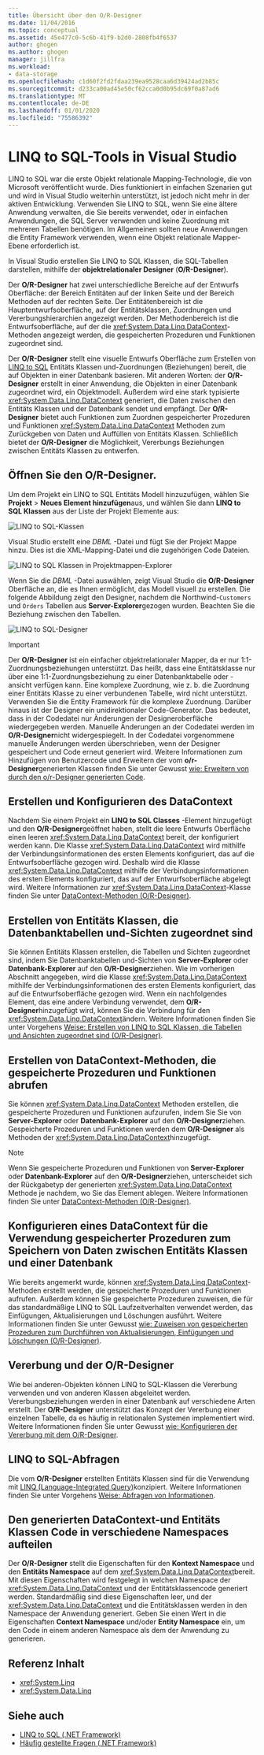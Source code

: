 ```yaml
---
title: Übersicht über den O/R-Designer
ms.date: 11/04/2016
ms.topic: conceptual
ms.assetid: 45e477c0-5c6b-41f9-b2d0-2808fb4f6537
author: ghogen
ms.author: ghogen
manager: jillfra
ms.workload:
- data-storage
ms.openlocfilehash: c1d60f2fd2fdaa239ea9528caa6d39424ad2b85c
ms.sourcegitcommit: d233ca00ad45e50cf62cca0d0b95dc69f0a87ad6
ms.translationtype: MT
ms.contentlocale: de-DE
ms.lasthandoff: 01/01/2020
ms.locfileid: "75586392"
---
```

# <a name="linq-to-sql-tools-in-visual-studio"></a>LINQ to SQL-Tools in Visual Studio

LINQ to SQL war die erste Objekt relationale Mapping-Technologie, die von Microsoft veröffentlicht wurde. Dies funktioniert in einfachen Szenarien gut und wird in Visual Studio weiterhin unterstützt, ist jedoch nicht mehr in der aktiven Entwicklung. Verwenden Sie LINQ to SQL, wenn Sie eine ältere Anwendung verwalten, die Sie bereits verwendet, oder in einfachen Anwendungen, die SQL Server verwenden und keine Zuordnung mit mehreren Tabellen benötigen. Im Allgemeinen sollten neue Anwendungen die Entity Framework verwenden, wenn eine Objekt relationale Mapper-Ebene erforderlich ist.

In Visual Studio erstellen Sie LINQ to SQL Klassen, die SQL-Tabellen darstellen, mithilfe der **objektrelationaler Designer** (**O/R-Designer**).

Der **O/R-Designer** hat zwei unterschiedliche Bereiche auf der Entwurfs Oberfläche: der Bereich Entitäten auf der linken Seite und der Bereich Methoden auf der rechten Seite. Der Entitätenbereich ist die Hauptentwurfsoberfläche, auf der Entitätsklassen, Zuordnungen und Vererbungshierarchien angezeigt werden. Der Methodenbereich ist die Entwurfsoberfläche, auf der die <xref:System.Data.Linq.DataContext>-Methoden angezeigt werden, die gespeicherten Prozeduren und Funktionen zugeordnet sind.

Der **O/R-Designer** stellt eine visuelle Entwurfs Oberfläche zum Erstellen von [LINQ to SQL](/dotnet/framework/data/adonet/sql/linq/index) Entitäts Klassen und-Zuordnungen (Beziehungen) bereit, die auf Objekten in einer Datenbank basieren. Mit anderen Worten: der **O/R-Designer** erstellt in einer Anwendung, die Objekten in einer Datenbank zugeordnet wird, ein Objektmodell. Außerdem wird eine stark typisierte <xref:System.Data.Linq.DataContext> generiert, die Daten zwischen den Entitäts Klassen und der Datenbank sendet und empfängt. Der **O/R-Designer** bietet auch Funktionen zum Zuordnen gespeicherter Prozeduren und Funktionen <xref:System.Data.Linq.DataContext> Methoden zum Zurückgeben von Daten und Auffüllen von Entitäts Klassen. Schließlich bietet der **O/R-Designer** die Möglichkeit, Vererbungs Beziehungen zwischen Entitäts Klassen zu entwerfen.

## <a name="open-the-or-designer"></a>Öffnen Sie den O/R-Designer.

Um dem Projekt ein LINQ to SQL Entitäts Modell hinzuzufügen, wählen Sie **Projekt** > **Neues Element hinzufügen**aus, und wählen Sie dann **LINQ to SQL Klassen** aus der Liste der Projekt Elemente aus:

![LINQ to SQL-Klassen](../data-tools/media/raddata-linq-to-sql-classes.png)

Visual Studio erstellt eine *DBML* -Datei und fügt Sie der Projekt Mappe hinzu. Dies ist die XML-Mapping-Datei und die zugehörigen Code Dateien.

![LINQ to SQL Klassen in Projektmappen-Explorer](../data-tools/media/raddata-linq-to-sql-classes-in-solution-explorer.png)

Wenn Sie die *DBML* -Datei auswählen, zeigt Visual Studio die **O/R-Designer** Oberfläche an, die es Ihnen ermöglicht, das Modell visuell zu erstellen. Die folgende Abbildung zeigt den Designer, nachdem die Northwind-`Customers` und `Orders` Tabellen aus **Server-Explorer**gezogen wurden. Beachten Sie die Beziehung zwischen den Tabellen.

![LINQ to SQL-Designer](../data-tools/media/raddata-linq-to-sql-designer.png)

> [!IMPORTANT]
> Der **O/R-Designer** ist ein einfacher objektrelationaler Mapper, da er nur 1:1-Zuordnungsbeziehungen unterstützt. Das heißt, dass eine Entitätsklasse nur über eine 1:1-Zuordnungsbeziehung zu einer Datenbanktabelle oder -ansicht verfügen kann. Eine komplexe Zuordnung, wie z. b. die Zuordnung einer Entitäts Klasse zu einer verbundenen Tabelle, wird nicht unterstützt. Verwenden Sie die Entity Framework für die komplexe Zuordnung. Darüber hinaus ist der Designer ein unidirektionaler Code-Generator. Das bedeutet, dass in der Codedatei nur Änderungen der Designeroberfläche wiedergegeben werden. Manuelle Änderungen an der Codedatei werden im **O/R-Designer**nicht widergespiegelt. In der Codedatei vorgenommene manuelle Änderungen werden überschrieben, wenn der Designer gespeichert und Code erneut generiert wird. Weitere Informationen zum Hinzufügen von Benutzercode und Erweitern der vom **o/r-Designer**generierten Klassen finden Sie unter Gewusst [wie: Erweitern von durch den o/r-Designer generierten Code](../data-tools/how-to-extend-code-generated-by-the-o-r-designer.md).

## <a name="create-and-configure-the-datacontext"></a>Erstellen und Konfigurieren des DataContext

Nachdem Sie einem Projekt ein **LINQ to SQL Classes** -Element hinzugefügt und den **O/R-Designer**geöffnet haben, stellt die leere Entwurfs Oberfläche einen leeren <xref:System.Data.Linq.DataContext> bereit, der konfiguriert werden kann. Die Klasse <xref:System.Data.Linq.DataContext> wird mithilfe der Verbindungsinformationen des ersten Elements konfiguriert, das auf die Entwurfsoberfläche gezogen wird. Deshalb wird die Klasse <xref:System.Data.Linq.DataContext> mithilfe der Verbindungsinformationen des ersten Elements konfiguriert, das auf der Entwurfsoberfläche abgelegt wird. Weitere Informationen zur <xref:System.Data.Linq.DataContext>-Klasse finden Sie unter [DataContext-Methoden (O/R-Designer)](../data-tools/datacontext-methods-o-r-designer.md).

## <a name="create-entity-classes-that-map-to-database-tables-and-views"></a>Erstellen von Entitäts Klassen, die Datenbanktabellen und-Sichten zugeordnet sind

Sie können Entitäts Klassen erstellen, die Tabellen und Sichten zugeordnet sind, indem Sie Datenbanktabellen und-Sichten von **Server-Explorer** oder **Datenbank-Explorer** auf den **O/R-Designer**ziehen. Wie im vorherigen Abschnitt angegeben, wird die Klasse <xref:System.Data.Linq.DataContext> mithilfe der Verbindungsinformationen des ersten Elements konfiguriert, das auf die Entwurfsoberfläche gezogen wird. Wenn ein nachfolgendes Element, das eine andere Verbindung verwendet, dem **O/R-Designer**hinzugefügt wird, können Sie die Verbindung für den <xref:System.Data.Linq.DataContext>ändern. Weitere Informationen finden Sie unter Vorgehens [Weise: Erstellen von LINQ to SQL Klassen, die Tabellen und Ansichten zugeordnet sind (O/R-Designer)](../data-tools/how-to-create-linq-to-sql-classes-mapped-to-tables-and-views-o-r-designer.md).

## <a name="create-datacontext-methods-that-call-stored-procedures-and-functions"></a>Erstellen von DataContext-Methoden, die gespeicherte Prozeduren und Funktionen abrufen

Sie können <xref:System.Data.Linq.DataContext> Methoden erstellen, die gespeicherte Prozeduren und Funktionen aufzurufen, indem Sie Sie von **Server-Explorer** oder **Datenbank-Explorer** auf den **O/R-Designer**ziehen. Gespeicherte Prozeduren und Funktionen werden dem **O/R-Designer** als Methoden der <xref:System.Data.Linq.DataContext>hinzugefügt.

> [!NOTE]
> Wenn Sie gespeicherte Prozeduren und Funktionen von **Server-Explorer** oder **Datenbank-Explorer** auf den **O/R-Designer**ziehen, unterscheidet sich der Rückgabetyp der generierten <xref:System.Data.Linq.DataContext> Methode je nachdem, wo Sie das Element ablegen. Weitere Informationen finden Sie unter [DataContext-Methoden (O/R-Designer)](../data-tools/datacontext-methods-o-r-designer.md).

## <a name="configure-a-datacontext-to-use-stored-procedures-to-save-data-between-entity-classes-and-a-database"></a>Konfigurieren eines DataContext für die Verwendung gespeicherter Prozeduren zum Speichern von Daten zwischen Entitäts Klassen und einer Datenbank

Wie bereits angemerkt wurde, können <xref:System.Data.Linq.DataContext>-Methoden erstellt werden, die gespeicherte Prozeduren und Funktionen aufrufen. Außerdem können Sie gespeicherte Prozeduren zuweisen, die für das standardmäßige LINQ to SQL Laufzeitverhalten verwendet werden, das Einfügungen, Aktualisierungen und Löschungen ausführt. Weitere Informationen finden Sie unter Gewusst [wie: Zuweisen von gespeicherten Prozeduren zum Durchführen von Aktualisierungen, Einfügungen und Löschungen (O/R-Designer)](../data-tools/how-to-assign-stored-procedures-to-perform-updates-inserts-and-deletes-o-r-designer.md).

## <a name="inheritance-and-the-or-designer"></a>Vererbung und der O/R-Designer

Wie bei anderen-Objekten können LINQ to SQL-Klassen die Vererbung verwenden und von anderen Klassen abgeleitet werden. Vererbungsbeziehungen werden in einer Datenbank auf verschiedene Arten erstellt. Der **O/R-Designer** unterstützt das Konzept der Vererbung einer einzelnen Tabelle, da es häufig in relationalen Systemen implementiert wird. Weitere Informationen finden Sie unter Gewusst [wie: Konfigurieren der Vererbung mit dem O/R-Designer](../data-tools/how-to-configure-inheritance-by-using-the-o-r-designer.md).

## <a name="linq-to-sql-queries"></a>LINQ to SQL-Abfragen

Die vom **O/R-Designer** erstellten Entitäts Klassen sind für die Verwendung mit [LINQ (Language-Integrated Query)](/dotnet/csharp/linq/)konzipiert. Weitere Informationen finden Sie unter Vorgehens [Weise: Abfragen von Informationen](/dotnet/framework/data/adonet/sql/linq/how-to-query-for-information).

## <a name="separate-the-generated-datacontext-and-entity-class-code-into-different-namespaces"></a>Den generierten DataContext-und Entitäts Klassen Code in verschiedene Namespaces aufteilen

Der **O/R-Designer** stellt die Eigenschaften für den **Kontext Namespace** und den **Entitäts Namespace** auf dem <xref:System.Data.Linq.DataContext>bereit. Mit diesen Eigenschaften wird festgelegt in welchen Namespace der <xref:System.Data.Linq.DataContext> und der Entitätsklassencode generiert werden. Standardmäßig sind diese Eigenschaften leer, und der <xref:System.Data.Linq.DataContext> und die Entitätsklassen werden in den Namespace der Anwendung generiert. Geben Sie einen Wert in die Eigenschaften **Context Namespace** und/oder **Entity Namespace** ein, um den Code in einem anderen Namespace als dem der Anwendung zu generieren.

## <a name="reference-content"></a>Referenz Inhalt

- <xref:System.Linq>
- <xref:System.Data.Linq>

## <a name="see-also"></a>Siehe auch

- [LINQ to SQL (.NET Framework)](/dotnet/framework/data/adonet/sql/linq/index)
- [Häufig gestellte Fragen (.NET Framework)](/dotnet/framework/data/adonet/sql/linq/frequently-asked-questions)
